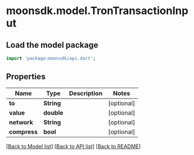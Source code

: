 # moonsdk.model.TronTransactionInput

## Load the model package
```dart
import 'package:moonsdk/api.dart';
```

## Properties
Name | Type | Description | Notes
------------ | ------------- | ------------- | -------------
**to** | **String** |  | [optional] 
**value** | **double** |  | [optional] 
**network** | **String** |  | [optional] 
**compress** | **bool** |  | [optional] 

[[Back to Model list]](../README.md#documentation-for-models) [[Back to API list]](../README.md#documentation-for-api-endpoints) [[Back to README]](../README.md)


